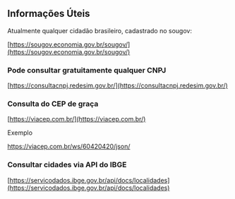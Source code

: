 ## Informações Úteis

Atualmente qualquer cidadão brasileiro, cadastrado no sougov:

[https://sougov.economia.gov.br/sougov/](https://sougov.economia.gov.br/sougov/)

### Pode consultar gratuitamente qualquer CNPJ

[https://consultacnpj.redesim.gov.br/](https://consultacnpj.redesim.gov.br/)


### Consulta do CEP de graça

[https://viacep.com.br/](https://viacep.com.br/)

Exemplo

https://viacep.com.br/ws/60420420/json/


### Consultar cidades via API do IBGE

[https://servicodados.ibge.gov.br/api/docs/localidades](https://servicodados.ibge.gov.br/api/docs/localidades)


